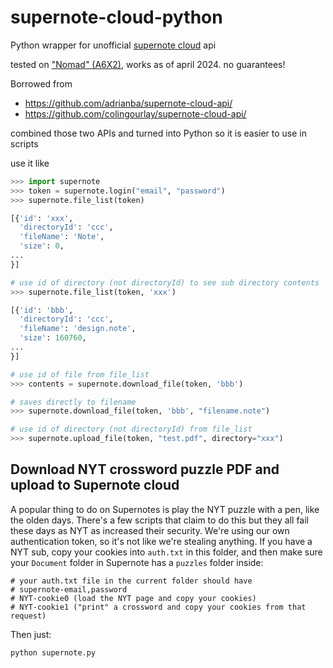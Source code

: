 # supernote-cloud-python

Python wrapper for unofficial [supernote cloud](https://support.supernote.com/en_US/Tools-Features/supernote-cloud) api

tested on ["Nomad" (A6X2)](https://supernote.com/products/supernote-nomad), works as of april 2024. no guarantees!

Borrowed from

 * https://github.com/adrianba/supernote-cloud-api/
 * https://github.com/colingourlay/supernote-cloud-api/

combined those two APIs and turned into Python so it is easier to use in scripts

use it like

```python
>>> import supernote
>>> token = supernote.login("email", "password")
>>> supernote.file_list(token)

[{'id': 'xxx',
  'directoryId': 'ccc',
  'fileName': 'Note',
  'size': 0,
...
}]

# use id of directory (not directoryId) to see sub directory contents
>>> supernote.file_list(token, 'xxx') 

[{'id': 'bbb',
  'directoryId': 'ccc',
  'fileName': 'design.note',
  'size': 160760,
...
}]

# use id of file from file_list
>>> contents = supernote.download_file(token, 'bbb')

# saves directly to filename
>>> supernote.download_file(token, 'bbb', "filename.note")

# use id of directory (not directoryId) from file_list 
>>> supernote.upload_file(token, "test.pdf", directory="xxx")
```

## Download NYT crossword puzzle PDF and upload to Supernote cloud

A popular thing to do on Supernotes is play the NYT puzzle with a pen, like the olden days. There's a few scripts that claim to do this but they all fail these days as NYT as increased their security. We're using our own authentication token, so it's not like we're stealing anything. If you have a NYT sub, copy your cookies into `auth.txt` in this folder, and then make sure your `Document` folder in Supernote has a `puzzles` folder inside:

```
# your auth.txt file in the current folder should have
# supernote-email,password
# NYT-cookie0 (load the NYT page and copy your cookies)
# NYT-cookie1 ("print" a crossword and copy your cookies from that request)
```

Then just:

```
python supernote.py
```

